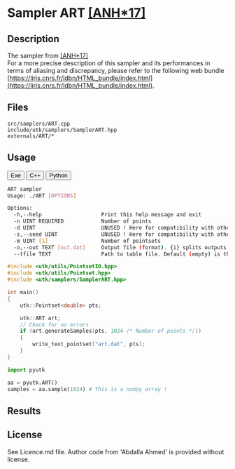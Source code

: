 # Sampler ART [[ANH*17]](http://abdallagafar.com/publications/art/)

## Description

The sampler from [[ANH*17]](http://abdallagafar.com/publications/art/)  
For a more precise description of this sampler and its performances in terms of aliasing and discrepancy, please refer to the following web bundle [https://liris.cnrs.fr/ldbn/HTML_bundle/index.html](https://liris.cnrs.fr/ldbn/HTML_bundle/index.html).

## Files

```
src/samplers/ART.cpp  
include/utk/samplers/SamplerART.hpp
externals/ART/*
```

## Usage

<button class="tablink exebutton" onclick="openCode('exe', this)" markdown="1">Exe</button> 
<button class="tablink cppbutton" onclick="openCode('cpp', this)" markdown="1">C++</button> 
<button class="tablink pybutton" onclick="openCode('py', this)" markdown="1">Python</button> 
<br/>
  

<div class="exe tabcontent">

```bash
ART sampler
Usage: ./ART [OPTIONS]

Options:
  -h,--help                   Print this help message and exit
  -n UINT REQUIRED            Number of points
  -d UINT                     UNUSED ! Here for compatibility with others.
  -s,--seed UINT              UNUSED ! Here for compatibility with others.
  -m UINT [1]                 Number of pointsets
  -o,--out TEXT [out.dat]     Output file (format). {i} splits outputs in multiple files and token is replaced by index.
  --tfile TEXT                Path to table file. Default (empty) is the one provided by the author.
```

</div>

<div class="cpp tabcontent">

```  cpp
#include <utk/utils/PointsetIO.hpp>
#include <utk/utils/Pointset.hpp>
#include <utk/samplers/SamplerART.hpp>

int main()
{
    utk::Pointset<double> pts;

    utk::ART art;
    // Check for no errors
    if (art.generateSamples(pts, 1024 /* Number of points */))
    {
        write_text_pointset("art.dat", pts);
    }
}
```  

</div>

<div class="py tabcontent">

``` python
import pyutk

aa = pyutk.ART()
samples = aa.sample(1024) # This is a numpy array !
```  

</div>

## Results

<div class="results"></div>
<script>
  window.addEventListener('DOMContentLoaded', function() { show_results(); }); 
</script>

## License

See Licence.md file. Author code from 'Abdalla Ahmed' is provided without license. 